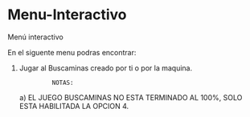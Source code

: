 # Menu-Interactivo
Menú interactivo

En el siguente menu podras encontrar:
1. Jugar al Buscaminas creado por ti o por la maquina.


                NOTAS:
    a) EL JUEGO BUSCAMINAS NO ESTA TERMINADO AL 100%, SOLO ESTA HABILITADA LA OPCION 4.
    